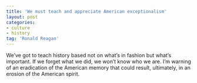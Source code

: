 ```yaml
---
title: 'We must teach and appreciate American exceptionalism'
layout: post
categories:
- culture
- history
tag: 'Ronald Reagan'
---
```


We’ve got to teach history based not on what’s in fashion but what’s important. If we forget what we did, we won’t know who we are. I’m warning of an eradication of the American memory that could result, ultimately, in an erosion of the American spirit.